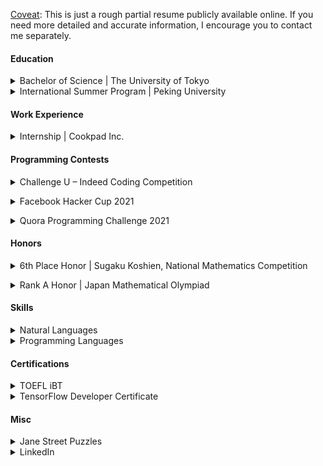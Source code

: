 <u>Coveat</u>: This is just a rough partial resume publicly available online. If you need more detailed and accurate information, I encourage you to contact me separately.

#### Education

<details><summary>Bachelor of Science | The University of Tokyo</summary> 
April (2017-4) – March (2022-3) 

Department of Mathematics, Undergraduate Course. 
I took many courses on mathematics, computer science and electrical engineering.
</details>

<details><summary>International Summer Program | Peking University</summary> July (2018-7) – August (2018-8) 

I participated in 2018 Peking University <a href="https://www.u-tokyo.ac.jp/en/academics/aearu.html">AEARU</a> Program. I took Computational Game Theory Course, Senior Undergraduate and Graduate Course.</details> 

#### Work Experience

<details><summary>Internship | Cookpad Inc.</summary> March (2022-3) 

I worked on backend development as a full-time software engineer intern.</details> 


#### Programming Contests 

<details><summary>Challenge U – Indeed Coding Competition</summary> 

I was ranked first in the world. :)</details>

<details><summary>Facebook Hacker Cup 2021</summary> 

I progressed to Round 2 of the Facebook Hacker Cup 2021.</details>

<details><summary>Quora Programming Challenge 2021</summary> 

My performance on the Programming Challenge has attracted the attention of the Recruiting team and I was invited to a job interview.</details> 

#### Honors 

<details><summary>6th Place Honor | Sugaku Koshien, National Mathematics Competition</summary> 
September (2015-9) 

I and other 4 students who were good at mathematics in high school participated in *Sugaku Koshien* (National Mathematics Competition) sponsored by the Ministry of Education, Culture, Sports, Science and Technology (MEXT) as a team. We won 6th place in the national tournament out of all the 415 high school teams. </details> 

<details><summary>Rank A Honor | Japan Mathematical Olympiad</summary> 
Febuary (2015-2) 

I participated in Japan Mathematical Olympiad and passed the prelim to select the Japanese representatives for the International Mathematical Olympiad (IMO). Then I was recognized as one of <a href="https://www.imojp.org/archive/mo2015/jmo2015/index.html">the 175 A rankers</a> who were chosen out of all the 3,508 participants.</details>

#### Skills 

<details><summary>Natural Languages</summary> 
Japanese (native) and English (proficient)</details> 
<details><summary>Programming Languages</summary> 
Intermediate Level: C/C++, Python 

Introductory Level: HTML, CSS, JavaScript, PHP, MySQL, Laravel, Java, Kotlin, Swift, Processing, Scheme, RISC-V 
</details>

#### Certifications 

<details><summary>TOEFL iBT</summary> 
I took the TOEFL iBT on January 13, 2018 and got a score of 102 (Reading: 28, Listening: 29, Speaking: 19, Writing: 26).</details> 
<details><summary>TensorFlow Developer Certificate</summary> 
I passed the <a href="https://www.tensorflow.org/certificate">TensorFlow Developer Certificate program</a> exam provided by Google and was certified as a TensorFlow Developer.
</details> 

#### Misc 

<details><summary>Jane Street Puzzles</summary>
I submitted solutions to the following puzzles and these solutions have been accepted as correct.

- <a href="https://www.janestreet.com/puzzles/die-agony-solution/">Die Agony</a>
</details>

<details><summary>LinkedIn</summary> 
<a href="https://jp.linkedin.com/in/oracle-quantum-machine">Here</a> I may post what I have learned on my own with <a href="https://www.coursera.org">Coursera</a> and <a href="https://developers.google.com">Google Developers</a>.
</details> 
